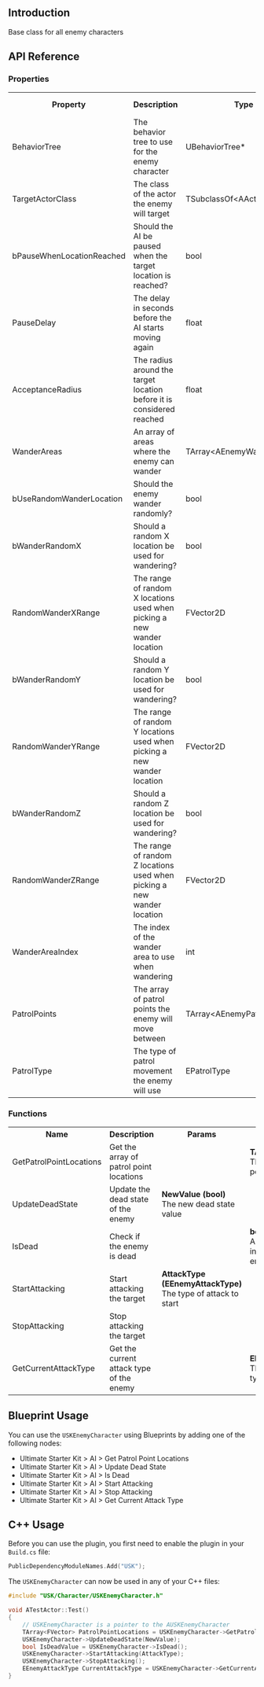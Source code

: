 ## Introduction
Base class for all enemy characters

## API Reference
### Properties
<table>
	<tr>
		<th>Property</th>
		<th>Description</th>
		<th>Type</th>
		<th>Default Value</th>
	</tr>
	<tr>
		<td>BehaviorTree</td>
		<td>The behavior tree to use for the enemy character</td>
		<td>UBehaviorTree*</td>
		<td><code>nullptr</code></td>
	</tr>
	<tr>
		<td>TargetActorClass</td>
		<td>The class of the actor the enemy will target</td>
		<td>TSubclassOf&lt;AActor&gt;</td>
		<td></td>
	</tr>
	<tr>
		<td>bPauseWhenLocationReached</td>
		<td>Should the AI be paused when the target location is reached?</td>
		<td>bool</td>
		<td>true</td>
	</tr>
	<tr>
		<td>PauseDelay</td>
		<td>The delay in seconds before the AI starts moving again</td>
		<td>float</td>
		<td>3.0f</td>
	</tr>
	<tr>
		<td>AcceptanceRadius</td>
		<td>The radius around the target location before it is considered reached</td>
		<td>float</td>
		<td>100.0f</td>
	</tr>
	<tr>
		<td>WanderAreas</td>
		<td>An array of areas where the enemy can wander</td>
		<td>TArray&lt;AEnemyWanderArea*&gt;</td>
		<td></td>
	</tr>
	<tr>
		<td>bUseRandomWanderLocation</td>
		<td>Should the enemy wander randomly?</td>
		<td>bool</td>
		<td>true</td>
	</tr>
	<tr>
		<td>bWanderRandomX</td>
		<td>Should a random X location be used for wandering?</td>
		<td>bool</td>
		<td>true</td>
	</tr>
	<tr>
		<td>RandomWanderXRange</td>
		<td>The range of random X locations used when picking a new wander location</td>
		<td>FVector2D</td>
		<td>FVector2</td>
	</tr>
	<tr>
		<td>bWanderRandomY</td>
		<td>Should a random Y location be used for wandering?</td>
		<td>bool</td>
		<td>true</td>
	</tr>
	<tr>
		<td>RandomWanderYRange</td>
		<td>The range of random Y locations used when picking a new wander location</td>
		<td>FVector2D</td>
		<td>FVector2</td>
	</tr>
	<tr>
		<td>bWanderRandomZ</td>
		<td>Should a random Z location be used for wandering?</td>
		<td>bool</td>
		<td>false</td>
	</tr>
	<tr>
		<td>RandomWanderZRange</td>
		<td>The range of random Z locations used when picking a new wander location</td>
		<td>FVector2D</td>
		<td>FVector2</td>
	</tr>
	<tr>
		<td>WanderAreaIndex</td>
		<td>The index of the wander area to use when wandering</td>
		<td>int</td>
		<td>0</td>
	</tr>
	<tr>
		<td>PatrolPoints</td>
		<td>The array of patrol points the enemy will move between</td>
		<td>TArray&lt;AEnemyPatrolPoint*&gt;</td>
		<td></td>
	</tr>
	<tr>
		<td>PatrolType</td>
		<td>The type of patrol movement the enemy will use</td>
		<td>EPatrolType</td>
		<td></td>
	</tr>
</table>

### Functions
<table>
	<tr>
		<th>Name</th>
		<th>Description</th>
		<th>Params</th>
		<th>Return</th>
	</tr>
	<tr>
		<td>GetPatrolPointLocations</td>
		<td>Get the array of patrol point locations</td>
		<td></td>
		<td><strong>TArray&lt;FVector&gt;</strong><br/>The array of patrol point locations</td>
	</tr>
	<tr>
		<td>UpdateDeadState</td>
		<td>Update the dead state of the enemy</td>
		<td><strong>NewValue (bool)</strong><br/>The new dead state value</td>
		<td></td>
	</tr>
	<tr>
		<td>IsDead</td>
		<td>Check if the enemy is dead</td>
		<td></td>
		<td><strong>bool</strong><br/>A boolean value indicating if the enemy is dead</td>
	</tr>
	<tr>
		<td>StartAttacking</td>
		<td>Start attacking the target</td>
		<td><strong>AttackType (EEnemyAttackType)</strong><br/>The type of attack to start</td>
		<td></td>
	</tr>
	<tr>
		<td>StopAttacking</td>
		<td>Stop attacking the target</td>
		<td></td>
		<td></td>
	</tr>
	<tr>
		<td>GetCurrentAttackType</td>
		<td>Get the current attack type of the enemy</td>
		<td></td>
		<td><strong>EEnemyAttackType</strong><br/>The current attack type of the enemy</td>
	</tr>
</table>

## Blueprint Usage
You can use the <code>USKEnemyCharacter</code> using Blueprints by adding one of the following nodes:
<ul>
	<li>Ultimate Starter Kit > AI > Get Patrol Point Locations</li>
	<li>Ultimate Starter Kit > AI > Update Dead State</li>
	<li>Ultimate Starter Kit > AI > Is Dead</li>
	<li>Ultimate Starter Kit > AI > Start Attacking</li>
	<li>Ultimate Starter Kit > AI > Stop Attacking</li>
	<li>Ultimate Starter Kit > AI > Get Current Attack Type</li>
</ul>

## C++ Usage
Before you can use the plugin, you first need to enable the plugin in your <code>Build.cs</code> file:
```c++
PublicDependencyModuleNames.Add("USK");
```

The <code>USKEnemyCharacter</code> can now be used in any of your C++ files:
```c++
#include "USK/Character/USKEnemyCharacter.h"

void ATestActor::Test()
{
	// USKEnemyCharacter is a pointer to the AUSKEnemyCharacter
	TArray<FVector> PatrolPointLocations = USKEnemyCharacter->GetPatrolPointLocations();
	USKEnemyCharacter->UpdateDeadState(NewValue);
	bool IsDeadValue = USKEnemyCharacter->IsDead();
	USKEnemyCharacter->StartAttacking(AttackType);
	USKEnemyCharacter->StopAttacking();
	EEnemyAttackType CurrentAttackType = USKEnemyCharacter->GetCurrentAttackType();
}
```
